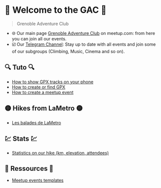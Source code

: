 # 🎉 Welcome to the GAC  🎉
> Grenoble Adventure Club

- 🌐 Our main page [Grenoble Adventure Club](https://www.meetup.com/fr-FR/Grenoble-Adventure-Club-English-French/) on meetup.com: from here you can join all our events.
- ☑️ Our [Telegram Channel](https://t.me/GrenobleAdventureClub): Stay up to date with all events and join some of our subgroups (Climbing, Music, Cinema and so on).

## 🔍 Tuto 🔍
- [How to show GPX tracks on your phone](TutoOsmAnd/README.md)
- [How to create or find GPX](CreateFindGpx/README.md)
- [How to create a meetup event](CreateEvent/README.md)

## 🟡 Hikes from LaMetro 🟡
- [Les balades de LaMetro](BaladesLaMetro/README.md)

## 💹 Stats 💹
- [Statistics on our hike (km, elevation, attendees)](Stats/README.md)

## 📙 Ressources 📙
- [Meetup events templates](CreateEvent/README.md)
